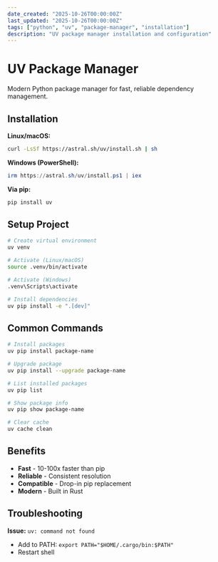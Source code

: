 ```yaml
---
date_created: "2025-10-26T00:00:00Z"
last_updated: "2025-10-26T00:00:00Z"
tags: ["python", "uv", "package-manager", "installation"]
description: "UV package manager installation and configuration"
---
```

# UV Package Manager

Modern Python package manager for fast, reliable dependency management.

## Installation

**Linux/macOS:**
```bash
curl -LsSf https://astral.sh/uv/install.sh | sh
```

**Windows (PowerShell):**
```powershell
irm https://astral.sh/uv/install.ps1 | iex
```

**Via pip:**
```bash
pip install uv
```

## Setup Project

```bash
# Create virtual environment
uv venv

# Activate (Linux/macOS)
source .venv/bin/activate

# Activate (Windows)
.venv\Scripts\activate

# Install dependencies
uv pip install -e ".[dev]"
```

## Common Commands

```bash
# Install packages
uv pip install package-name

# Upgrade package
uv pip install --upgrade package-name

# List installed packages
uv pip list

# Show package info
uv pip show package-name

# Clear cache
uv cache clean
```

## Benefits

- **Fast** - 10-100x faster than pip
- **Reliable** - Consistent resolution
- **Compatible** - Drop-in pip replacement
- **Modern** - Built in Rust

## Troubleshooting

**Issue:** `uv: command not found`
- Add to PATH: `export PATH="$HOME/.cargo/bin:$PATH"`
- Restart shell
